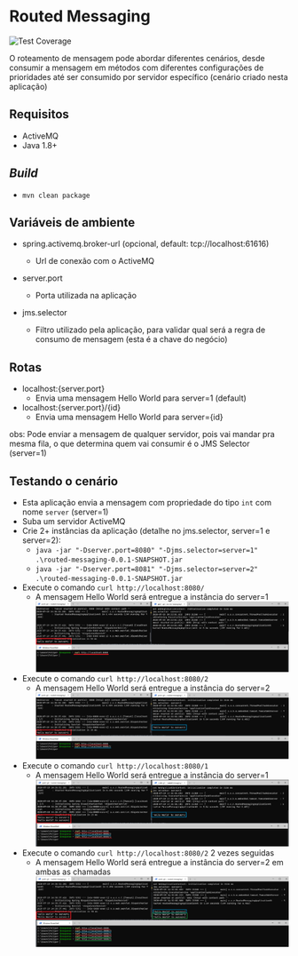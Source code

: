 # Routed Messaging 
![Test Coverage](https://github.com/FelipeNathan/Routed-Messaging/workflows/Test%20Coverage/badge.svg?branch=master)

O roteamento de mensagem pode abordar diferentes cenários, desde consumir a mensagem em métodos com diferentes configurações de prioridades até ser consumido por servidor específico (cenário criado nesta aplicação) 

## Requisitos
 * ActiveMQ
 * Java 1.8+
 
## _Build_
* `mvn clean package`

## Variáveis de ambiente
* spring.activemq.broker-url (opcional, default: tcp://localhost:61616)
  * Url de conexão com o ActiveMQ
  
* server.port
  * Porta utilizada na aplicação
  
* jms.selector
  * Filtro utilizado pela aplicação, para validar qual será a regra de consumo de mensagem (esta é a chave do negócio)

## Rotas
* localhost:{server.port}
  * Envia uma mensagem Hello World para server=1 (default) 
* localhost:{server.port}/{id}
  * Envia uma mensagem Hello World para server={id}
  
obs: Pode enviar a mensagem de qualquer servidor, pois vai mandar pra mesma fila, o que determina quem vai consumir é o JMS Selector (server=1)

## Testando o cenário
* Esta aplicação envia a mensagem com propriedade do tipo `int` com nome `server` (server=1)
* Suba um servidor ActiveMQ
* Crie 2+ instâncias da aplicação (detalhe no jms.selector, server=1 e server=2):
  * `java -jar "-Dserver.port=8080" "-Djms.selector=server=1" .\routed-messaging-0.0.1-SNAPSHOT.jar`
  * `java -jar "-Dserver.port=8081" "-Djms.selector=server=2" .\routed-messaging-0.0.1-SNAPSHOT.jar`
* Execute o comando `curl http://localhost:8080/`
  * A mensagem Hello World será entregue a instância do server=1
  ![Message to server=1 without param](/images/sent-server-1.png?raw=true)
* Execute o comando `curl http://localhost:8080/2`
  * A mensagem Hello World será entregue a instância do server=2
  ![Message to server=2](/images/sent-server-2.png?raw=true)
* Execute o comando `curl http://localhost:8080/1`
  * A mensagem Hello World será entregue a instância do server=1
  ![Message to server=1 with param](/images/sent-server-1-with-param.png?raw=true)
* Execute o comando `curl http://localhost:8080/2` 2 vezes seguidas
  * A mensagem Hello World será entregue a instância do server=2 em ambas as chamadas
  ![Message to server=2](/images/sent-server-2-twice-in-a-row.png?raw=true)
